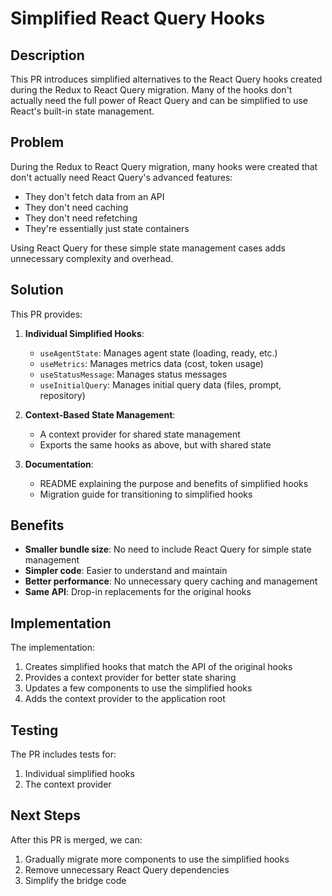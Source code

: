 # Simplified React Query Hooks

## Description

This PR introduces simplified alternatives to the React Query hooks created during the Redux to React Query migration. Many of the hooks don't actually need the full power of React Query and can be simplified to use React's built-in state management.

## Problem

During the Redux to React Query migration, many hooks were created that don't actually need React Query's advanced features:
- They don't fetch data from an API
- They don't need caching
- They don't need refetching
- They're essentially just state containers

Using React Query for these simple state management cases adds unnecessary complexity and overhead.

## Solution

This PR provides:

1. **Individual Simplified Hooks**:
   - `useAgentState`: Manages agent state (loading, ready, etc.)
   - `useMetrics`: Manages metrics data (cost, token usage)
   - `useStatusMessage`: Manages status messages
   - `useInitialQuery`: Manages initial query data (files, prompt, repository)

2. **Context-Based State Management**:
   - A context provider for shared state management
   - Exports the same hooks as above, but with shared state

3. **Documentation**:
   - README explaining the purpose and benefits of simplified hooks
   - Migration guide for transitioning to simplified hooks

## Benefits

- **Smaller bundle size**: No need to include React Query for simple state management
- **Simpler code**: Easier to understand and maintain
- **Better performance**: No unnecessary query caching and management
- **Same API**: Drop-in replacements for the original hooks

## Implementation

The implementation:
1. Creates simplified hooks that match the API of the original hooks
2. Provides a context provider for better state sharing
3. Updates a few components to use the simplified hooks
4. Adds the context provider to the application root

## Testing

The PR includes tests for:
1. Individual simplified hooks
2. The context provider

## Next Steps

After this PR is merged, we can:
1. Gradually migrate more components to use the simplified hooks
2. Remove unnecessary React Query dependencies
3. Simplify the bridge code